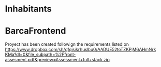 # Inhabitants
# BarcaFrontend

Proyect has been created followign the requirements listed on https://www.dropbox.com/sh/gfqisikrhuslbu0/AADUE52toTZKPjM6AHmNrkKMa?dl=0&file_subpath=%2Ffront-assesment.pdf&preview=Assessment+full+stack.zip




